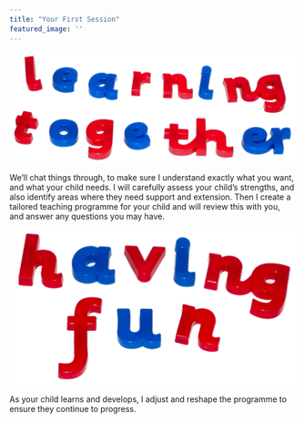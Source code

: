 ```yaml
---
title: "Your First Session"
featured_image: ''
---
```


![](img/learning_together.jpg)

We’ll chat things through, to make sure I understand exactly what you want, and what your child needs. I will carefully assess your child’s strengths, and also identify areas where they need support and extension. Then I create a tailored teaching programme for your child and will review this with you, and answer any questions you may have.

![](img/having_fun.jpg)

As your child learns and develops, I adjust and reshape the programme to ensure they continue to progress.